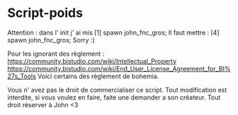# Script-poids
Attention : dans l' init j' ai mis [1] spawn john_fnc_gros; Il faut mettre : [4] spawn john_fnc_gros; Sorry :)

Pour les ignorant des règlement : https://community.bistudio.com/wiki/Intellectual_Property https://community.bistudio.com/wiki/End_User_License_Agreement_for_BI%27s_Tools Voici certains des règlement de bohemia.

Vous n' avez pas le droit de commercialiser ce script. Tout modification est interdite, si vous voulez en faire, faite une demander a son créateur. Tout droit réserver à John <3
